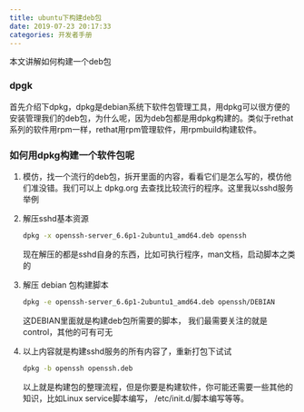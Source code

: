 ```yaml
---
title: ubuntu下构建deb包
date: 2019-07-23 20:17:33
categories: 开发者手册
---
```


本文讲解如何构建一个deb包

### dpgk

首先介绍下dpkg，dpkg是debian系统下软件包管理工具，用dpkg可以很方便的安装管理我们的deb包，为什么呢，因为deb包都是用dpkg构建的。类似于rethat系列的软件用rpm一样，rethat用rpm管理软件，用rpmbuild构建软件。

<!-- more -->
### 如何用dpkg构建一个软件包呢

1. 模仿，找一个流行的deb包，拆开里面的内容，看看它们是怎么写的，模仿他们准没错。我们可以上 dpkg.org 去查找比较流行的程序。这里我以sshd服务举例

2. 解压sshd基本资源

   ```bash
   dpkg -x openssh-server_6.6p1-2ubuntu1_amd64.deb openssh
   ```

   现在解压的都是sshd自身的东西，比如可执行程序，man文档，启动脚本之类的

3. 解压 debian 包构建脚本

   ```bash
   dpkg -e openssh-server_6.6p1-2ubuntu1_amd64.deb openssh/DEBIAN
   ```

   这DEBIAN里面就是构建deb包所需要的脚本， 我们最需要关注的就是control，其他的可有可无

4. 以上内容就是构建sshd服务的所有内容了，重新打包下试试

   ```bash
   dpkg -b openssh openssh.deb
   ```

   以上就是构建包的整理流程，但是你要是构建软件，你可能还需要一些其他的知识，比如Linux service脚本编写， /etc/init.d/脚本编写等等。
